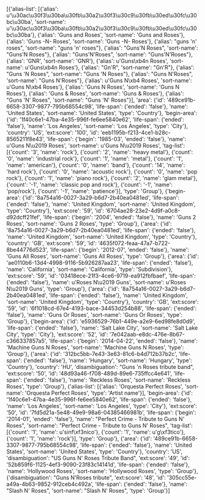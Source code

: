 [{'alias-list': [{'alias': u'\u30ac\u30f3\u30ba\u30fb\u30a2\u30f3\u30c9\u30fb\u30ed\u30fc\u30bc\u30ba',
                  'sort-name': u'\u30ac\u30f3\u30ba\u30fb\u30a2\u30f3\u30c9\u30fb\u30ed\u30fc\u30bc\u30ba'},
                 {'alias': 'Guns and Roses', 'sort-name': 'Guns and Roses'},
                 {'alias': 'Guns -N- Roses', 'sort-name': 'Guns -N- Roses'},
                 {'alias': "guns 'n' roses", 'sort-name': "guns 'n' roses"},
                 {'alias': "Guns'N Roses", 'sort-name': "Guns'N Roses"},
                 {'alias': "Guns'N'Roses", 'sort-name': "Guns'N'Roses"},
                 {'alias': 'GNR', 'sort-name': 'GNR'},
                 {'alias': u'Guns\xb4n Roses',
                  'sort-name': u'Guns\xb4n Roses'},
                 {'alias': "Gn'R", 'sort-name': "Gn'R"},
                 {'alias': "Guns 'N Roses", 'sort-name': "Guns 'N Roses"},
                 {'alias': "Guns N'Roses", 'sort-name': "Guns N'Roses"},
                 {'alias': u'Guns N\xb4 Roses',
                  'sort-name': u'Guns N\xb4 Roses'},
                 {'alias': 'Guns N Roses', 'sort-name': 'Guns N Roses'},
                 {'alias': 'Guns & Roses', 'sort-name': 'Guns & Roses'},
                 {'alias': "Guns 'N' Roses", 'sort-name': "Guns 'N' Roses"}],
  'area': {'id': '489ce91b-6658-3307-9877-795b68554c98',
           'life-span': {'ended': 'false'},
           'name': 'United States',
           'sort-name': 'United States',
           'type': 'Country'},
  'begin-area': {'id': '1f40c6e1-47ba-4e35-996f-fe6ee5840e62',
                 'life-span': {'ended': 'false'},
                 'name': 'Los Angeles',
                 'sort-name': 'Los Angeles',
                 'type': 'City'},
  'country': 'US',
  'ext:score': '100',
  'id': 'eeb1195b-f213-4ce1-b28c-8565211f8e43',
  'life-span': {'begin': '1985-03', 'ended': 'false'},
  'name': u'Guns N\u2019 Roses',
  'sort-name': u'Guns N\u2019 Roses',
  'tag-list': [{'count': '3', 'name': 'rock'},
               {'count': '2', 'name': 'heavy metal'},
               {'count': '0', 'name': 'industrial rock'},
               {'count': '1', 'name': 'metal'},
               {'count': '1', 'name': 'american'},
               {'count': '0', 'name': 'band'},
               {'count': '14', 'name': 'hard rock'},
               {'count': '0', 'name': 'acoustic rock'},
               {'count': '0', 'name': 'pop rock'},
               {'count': '1', 'name': 'piano rock'},
               {'count': '2', 'name': 'glam metal'},
               {'count': '-1', 'name': 'classic pop and rock'},
               {'count': '-1', 'name': 'pop/rock'},
               {'count': '-1', 'name': 'patience'}],
  'type': 'Group'},
 {'begin-area': {'id': '8a754a16-0027-3a29-b6d7-2b40ea0481ed',
                 'life-span': {'ended': 'false'},
                 'name': 'United Kingdom',
                 'sort-name': 'United Kingdom',
                 'type': 'Country'},
  'ext:score': '59',
  'id': '6704ae28-23e2-4d9f-a0c8-d92dcff21fef',
  'life-span': {'begin': '2004', 'ended': 'false'},
  'name': 'Guns 2 Roses',
  'sort-name': 'Guns 2 Roses',
  'type': 'Group'},
 {'area': {'id': '8a754a16-0027-3a29-b6d7-2b40ea0481ed',
           'life-span': {'ended': 'false'},
           'name': 'United Kingdom',
           'sort-name': 'United Kingdom',
           'type': 'Country'},
  'country': 'GB',
  'ext:score': '59',
  'id': '4635f072-feaa-47a7-b722-8be44776d523',
  'life-span': {'begin': '2012-07', 'ended': 'false'},
  'name': 'Guns All Roses',
  'sort-name': 'Guns All Roses',
  'type': 'Group'},
 {'area': {'id': 'ae0110b6-13d4-4998-9116-5b926287aa23',
           'life-span': {'ended': 'false'},
           'name': 'California',
           'sort-name': 'California',
           'type': 'Subdivision'},
  'ext:score': '59',
  'id': '03418ece-21f3-4ce6-9719-ea912fbfbaef',
  'life-span': {'ended': 'false'},
  'name': u'Roses N\u2019 Guns',
  'sort-name': u'Roses N\u2019 Guns',
  'type': 'Group'},
 {'area': {'id': '8a754a16-0027-3a29-b6d7-2b40ea0481ed',
           'life-span': {'ended': 'false'},
           'name': 'United Kingdom',
           'sort-name': 'United Kingdom',
           'type': 'Country'},
  'country': 'GB',
  'ext:score': '59',
  'id': '6f1018cd-67e4-4193-bace-34453d254b88',
  'life-span': {'ended': 'false'},
  'name': 'Guns Or Roses',
  'sort-name': 'Guns Or Roses',
  'type': 'Group'},
 {'begin-area': {'id': 'e5936529-76b1-449e-a2e9-6ed98fe8d0d9',
                 'life-span': {'ended': 'false'},
                 'name': 'Salt Lake City',
                 'sort-name': 'Salt Lake City',
                 'type': 'City'},
  'ext:score': '52',
  'id': '7e042aab-e8dc-476e-8b67-c366337857a5',
  'life-span': {'begin': '2014-04-22', 'ended': 'false'},
  'name': 'Machine Guns N Roses',
  'sort-name': 'Machine Guns N Roses',
  'type': 'Group'},
 {'area': {'id': '312bc5bb-7e43-3e63-81c6-b4d712b37b2c',
           'life-span': {'ended': 'false'},
           'name': 'Hungary',
           'sort-name': 'Hungary',
           'type': 'Country'},
  'country': 'HU',
  'disambiguation': "Guns 'n Roses tribute band",
  'ext:score': '50',
  'id': '48d93a46-f708-489d-89e6-735ffcc4e641',
  'life-span': {'ended': 'false'},
  'name': 'Reckless Roses',
  'sort-name': 'Reckless Roses',
  'type': 'Group'},
 {'alias-list': [{'alias': 'Orquesta Perfect Roses',
                  'sort-name': 'Orquesta Perfect Roses',
                  'type': 'Artist name'}],
  'begin-area': {'id': '1f40c6e1-47ba-4e35-996f-fe6ee5840e62',
                 'life-span': {'ended': 'false'},
                 'name': 'Los Angeles',
                 'sort-name': 'Los Angeles',
                 'type': 'City'},
  'ext:score': '50',
  'id': '7fd5d21a-5e48-49e9-98a6-04385466981b',
  'life-span': {'begin': '2014-01', 'ended': 'false'},
  'name': "Perfect Crime - Tribute to Guns N' Roses",
  'sort-name': "Perfect Crime - Tribute to Guns N' Roses",
  'tag-list': [{'count': '1', 'name': u'sinf\xf3nico'},
               {'count': '1', 'name': u'g\xf3tico'},
               {'count': '1', 'name': 'rock'}],
  'type': 'Group'},
 {'area': {'id': '489ce91b-6658-3307-9877-795b68554c98',
           'life-span': {'ended': 'false'},
           'name': 'United States',
           'sort-name': 'United States',
           'type': 'Country'},
  'country': 'US',
  'disambiguation': "US Guns N' Roses Tribute Band",
  'ext:score': '49',
  'id': '52b859f6-1125-4ef3-9090-23f83c14141d',
  'life-span': {'ended': 'false'},
  'name': 'Hollywood Roses',
  'sort-name': 'Hollywood Roses',
  'type': 'Group'},
 {'disambiguation': "Guns N'Roses tribute",
  'ext:score': '48',
  'id': '305cc55e-a49a-4b63-9852-912ceb4c492a',
  'life-span': {'ended': 'false'},
  'name': "Slash N' Roses",
  'sort-name': "Slash N' Roses",
  'type': 'Group'}]
